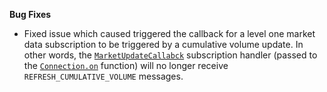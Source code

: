 **Bug Fixes**

* Fixed issue which caused triggered the callback for a level one market data subscription to be triggered by a cumulative volume update. In other words, the [`MarketUpdateCallabck`](https://docs.barchart.com/marketdata-api-js/#/content/sdk/lib-connection?id=callbacksmarktupdatecallback) subscription handler (passed to the [`Connection.on`](https://docs.barchart.com/marketdata-api-js/#/content/sdk/lib-connection?id=connectionon) function) will no longer receive `REFRESH_CUMULATIVE_VOLUME` messages. 